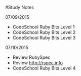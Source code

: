 #Study Notes

07/09/2015
  - CodeSchool Ruby Bits Level 1
  - CodeSchool Ruby Bits Level 2
  - CodeSchool Ruby Bits Level 3

07/10/2015
 - Review RubySpec
 - Review http://rspec.info
 - CodeSchool Ruby Bits Level 4

